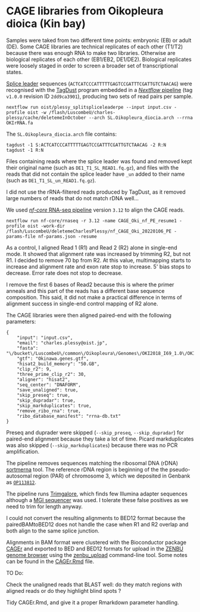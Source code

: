 CAGE libraries from Oikopleura dioica (Kin bay)
===============================================

Samples were taked from two different time points: embryonic (EB) or adult (DE).
Some CAGE libraries are technical replicates of each other (T1/T2) because there
was enough RNA to make two libraries.  Otherwise are biological replicates of each
other (EB1/EB2, DE1/DE2).  Biological replicates were loosely staged in order to
screen a broader set of transcriptional states.

[Splice leader](https://doi.org/10.1128/MCB.24.17.7795-7805.2004)
sequences (`ACTCATCCCATTTTTGAGTCCGATTTCGATTGTCTAACAG`) were recognised with
the [TagDust](https://doi.org/10.1186/s12859-015-0454-y) program embedded
in a [_Nextflow_ pipeline](https://github.com/oist/plessy_splitspliceleaderpe)
(tag `v1.0.0` revision ID `2dd9ca3901`), producing two sets of read pairs per sample.

    nextflow run oist/plessy_splitspliceleaderpe --input input.csv -profile oist -w /flash/LuscombeU/charles-plessy/cache/deletemeInOctober --arch SL.Oikopleura_diocia.arch --rrna OKIrRNA.fa

The `SL.Oikopleura_diocia.arch` file contains:

    tagdust -1 S:ACTCATCCCATTTTTGAGTCCGATTTCGATTGTCTAACAG -2 R:N
    tagdust -1 R:N

Files containing reads where the splice leader was found and removed kept
their original name (such as `DE1_T1_SL_READ1.fq.gz`), and files with the
reads that did not contain the splice leader have `_un` added to their
name (such as `DE1_T1_SL_un_READ1.fq.gz`).

I did not use the rRNA-filtered reads produced by TagDust, as it removed
large numbers of reads that do not match rDNA well...

We used [_nf-core_ RNA-seq pipeline](https://nf-co.re/rnaseq) version `3.12` to
align the CAGE reads.

    nextflow run nf-core/rnaseq -r 3.12 -name CAGE_Oki_nf_PE_resume1 -profile oist -work-dir /flash/LuscombeU/deletemeCharlesPlessy/nf_CAGE_Oki_20220106_PE -params-file nf-params.json -resume

As a control, I aligned Read 1 (R1) and Read 2 (R2) alone in single-end
mode.  It showed that alignment rate was increased by trimming R2, but not R1.
I decided to remove 70 bp from R2.  At this value, multimapping starts to
increase and alignment rate and exon rate stop to increase.  5' bias stops to
decrease.  Error rate does not stop to decrease.

I remove the first 6 bases of Read2 because this is where the primer anneals
and this part of the reads has a different base sequence composition.  This
said, it did not make a practical difference in terms of alignment success in
single-end control mapping of R2 alone.

The CAGE libraries were then aligned paired-end with the following parameters:
```
{
    "input": "input.csv",
    "email": "charles.plessy@oist.jp",
    "fasta": "\/bucket\/LuscombeU\/common\/Oikopleura\/Genomes\/OKI2018_I69_1.0\/OKI2018_I69_1.0.fa",
    "gtf": "Okinawa.genes.gtf",
    "hisat2_build_memory": "50.GB",
    "clip_r2": 9,
    "three_prime_clip_r2": 30,
    "aligner": "hisat2",
    "seq_center": "DNAFORM",
    "save_unaligned": true,
    "skip_preseq": true,
    "skip_dupradar": true,
    "skip_markduplicates": true,
    "remove_ribo_rna": true,
    "ribo_database_manifest": "rrna-db.txt"
}
```

Preseq and duprader were skipped (`--skip_preseq`, `--skip_dupradar`) for
paired-end alignment because they take a lot of time.  Picard markduplicates
was also skipped (`--skip_markduplicates`) because there was no PCR
amplification.

The pipeline removes sequences matching the ribosomal DNA (rDNA)
[sortmerna](https://doi.org/10.1093/bioinformatics/bts611) tool.
The reference rDNA region is beginning of the the pseudo-autosomal region (PAR)
of chromosome 3, which we deposited in Genbank as
[`OP113812`](https://www.ncbi.nlm.nih.gov/nucleotide/OP113812.1).

The pipeline runs [Trimgalore](https://www.bioinformatics.babraham.ac.uk/projects/trim_galore/),
which finds few Illumina adapter sequences although a
[MGI sequencer](https://en.mgi-tech.com/products/) was used.  I tolerate these
false positives as we need to trim for length anyway.

I could not convert the resulting alignments to BED12 format because the
pairedBAMtoBED12 does not handle the case when R1 and R2 overlap and both
align to the same splice junction.

Alignments in BAM format were clustered with the Bioconductor package
[CAGEr](https://bioconductor.org/packages/CAGEr) and exported to BED and BED12
formats for upload in the [ZENBU genome browser](https://fantom.gsc.riken.jp/zenbu)
using the [zenbu_upload](https://github.com/jessica-severin/ZENBU) command-line tool.
Some notes can be found in the [CAGEr.Rmd](CAGEr.Rmd) file.

TO Do:

Check the unaligned reads that BLAST well: do they match regions with aligned reads or do they
highlight blind spots ?

Tidy CAGEr.Rmd, and give it a proper Rmarkdown parameter handling.
